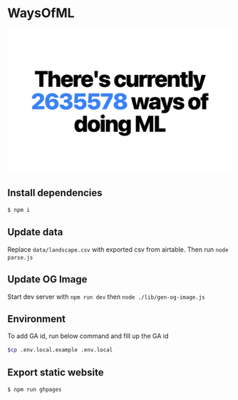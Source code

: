 # WaysOfML

![Ways Of ML](./public/og2.png)

## Install dependencies

```sh
$ npm i
```

## Update data

Replace `data/landscape.csv` with exported csv from airtable. Then run `node parse.js`

## Update OG Image

Start dev server with `npm run dev` then `node ./lib/gen-og-image.js`

## Environment

To add GA id, run below command and fill up the GA id

```sh
$cp .env.local.example .env.local
```

## Export static website

```sh
$ npm run ghpages
```
